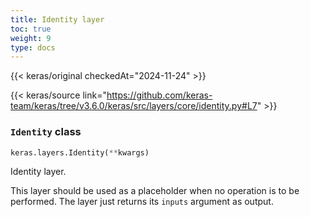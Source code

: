 ```yaml
---
title: Identity layer
toc: true
weight: 9
type: docs
---
```


{{< keras/original checkedAt="2024-11-24" >}}

{{< keras/source link="https://github.com/keras-team/keras/tree/v3.6.0/keras/src/layers/core/identity.py#L7" >}}

### `Identity` class

```python
keras.layers.Identity(**kwargs)
```

Identity layer.

This layer should be used as a placeholder when no operation is to be performed. The layer just returns its `inputs` argument as output.
